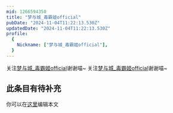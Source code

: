 ```yaml
---
mid: 1266594350
title: "梦与城_毒霸姬official"
pubDate: "2024-11-04T11:22:13.530Z"
updatedDate: "2024-11-04T11:22:13.530Z"
profile:
  {
    Nickname: ["梦与城_毒霸姬official"],
  }
---
```


关注[梦与城_毒霸姬official](https://space.bilibili.com/1266594350)谢谢喵~ 关注[梦与城_毒霸姬official](https://space.bilibili.com/1266594350)谢谢喵~

## 此条目有待补充
你可以在[这里](https://github.com/Yuhanawa/VTuber.ICU-Content/edit/master/v/梦与城_毒霸姬official/index.md)编辑本文
